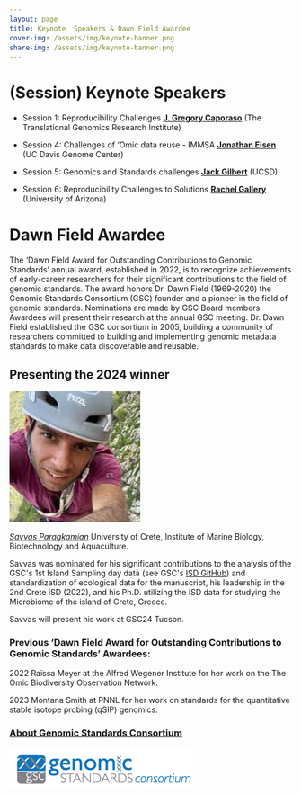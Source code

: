 ```yaml
---
layout: page
title: Keynote  Speakers & Dawn Field Awardee
cover-img: /assets/img/keynote-banner.png
share-img: /assets/img/keynote-banner.png
---
```


# (Session) Keynote Speakers

* Session 1: Reproducibility Challenges
[**J. Gregory Caporaso**](https://www.tgen.org/faculty-profiles/j-gregory-caporaso/) (The Translational Genomics Research Institute)

* Session 4: Challenges of ‘Omic data reuse - IMMSA
[**Jonathan Eisen**](https://biology.ucdavis.edu/people/jonathan-eisen) (UC Davis Genome Center)

* Session 5: Genomics and Standards challenges
[**Jack Gilbert**](https://gilbertlab.ucsd.edu/) (UCSD)

* Session 6: Reproducibility Challenges to Solutions
[**Rachel Gallery**](https://nature.arizona.edu/rachel-gallery) (University of Arizona)


# Dawn Field Awardee 

The ‘Dawn Field Award for Outstanding Contributions to Genomic Standards’ annual award, established in 2022, is to recognize achievements of early-career researchers for their significant contributions to the field of genomic standards. The award honors Dr. Dawn Field (1969-2020) the Genomic Standards Consortium (GSC) founder and a pioneer in the field of genomic standards. Nominations are made by GSC Board members. Awardees will present their research at the annual GSC meeting. Dr. Dawn Field established the GSC consortium in 2005, building a community of researchers committed to building and implementing genomic metadata standards to make data discoverable and reusable. 

## Presenting the 2024 winner

![](../assets/img/SavvasParagkamian.jpg) 

*[Savvas Paragkamian](https://www.linkedin.com/in/savvas-paragkamian-741538182)*
University of Crete, Institute of Marine Biology, Biotechnology and Aquaculture. 

Savvas was nominated for his significant contributions to the analysis of the GSC's 1st Island Sampling day data (see GSC's [ISD GitHub](https://github.com/GenomicsStandardsConsortium/ISD)) and standardization of ecological data for the manuscript, his leadership in the 2nd Crete ISD (2022), and his Ph.D. utilizing the ISD data for studying the Microbiome of the island of Crete, Greece.

Savvas will present his work at GSC24 Tucson.


### Previous ‘Dawn Field Award for Outstanding Contributions to Genomic Standards’ Awardees:

2022
Raïssa Meyer at the Alfred Wegener Institute for her work on the The Omic Biodiversity Observation Network.

2023
Montana Smith at PNNL for her work on standards for the quantitative stable isotope probing (qSIP) genomics.




### [About Genomic Standards Consortium](https://www.gensc.org/)
![GenSC logo](../assets/img/gsc_logo_sml.png)







